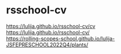 # rsschool-cv
https://Iulija.github.io/rsschool-cv/cv  
https://Iulija.github.io/rsschool-cv/  
https://rolling-scopes-school.github.io/Iulija-JSFEPRESCHOOL2022Q4/plants/